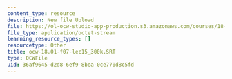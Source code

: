 ```yaml
---
content_type: resource
description: New file Upload
file: https://ol-ocw-studio-app-production.s3.amazonaws.com/courses/18-01sc-single-variable-calculus-fall-2010/36af9645d2d86ef98bea0ce770d8c5fd_ocw-18.01-f07-lec15_300k.SRT
file_type: application/octet-stream
learning_resource_types: []
resourcetype: Other
title: ocw-18.01-f07-lec15_300k.SRT
type: OCWFile
uid: 36af9645-d2d8-6ef9-8bea-0ce770d8c5fd
---
```

